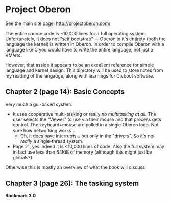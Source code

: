 # Project Oberon

See the main site page: http://projectoberon.com/

The entire source code is ~10,000 lines for a full operating system.
Unfortunately, it does not "self bootstrap" -- Oberon in it's entirety (both the
language the kernel) is written in Oberon. In order to compile Oberon with a
language like C you would have to write the entire language, not just a VM/etc.

However, that asside it appears to be an excellent reference for simple language
and kernel design. This directory will be used to store notes from my reading of
the langauge, along with learnings for Civboot software.

## Chapter 2 (page 14): Basic Concepts
Very much a gui-based system. 

* It uses cooperative multi-tasking or really _no multitasking at all_. The user
  selects the "Viewer" to use via their mouse and that process gets control. The
  keyboard+mouse are polled in a single Oberon loop. Not sure how networking
  works...
  * Oh, it does have interrupts... but only in the "drivers". So it's not
    _really_ a single-thread system.
* Page 21, yes indeed it is <10,000 lines of code. Also the full system may in
  fact use less than 64KiB of memory (although this might just be globals?).

Otherwise this is mostly an overview of what the book will discuss

## Chapter 3 (page 26): The tasking system

**Bookmark 3.0**


